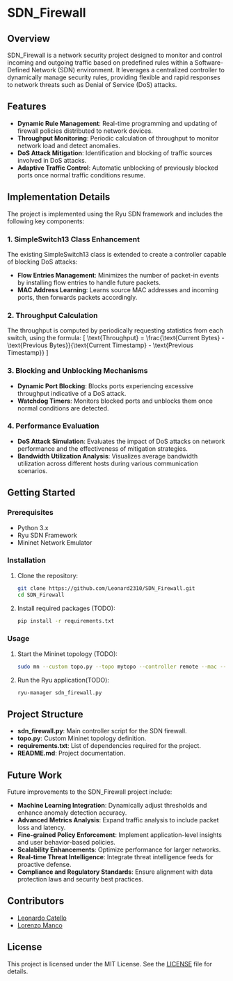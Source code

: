 # SDN_Firewall

## Overview
SDN_Firewall is a network security project designed to monitor and control incoming and outgoing traffic based on predefined rules within a Software-Defined Network (SDN) environment. It leverages a centralized controller to dynamically manage security rules, providing flexible and rapid responses to network threats such as Denial of Service (DoS) attacks.

## Features
- **Dynamic Rule Management**: Real-time programming and updating of firewall policies distributed to network devices.
- **Throughput Monitoring**: Periodic calculation of throughput to monitor network load and detect anomalies.
- **DoS Attack Mitigation**: Identification and blocking of traffic sources involved in DoS attacks.
- **Adaptive Traffic Control**: Automatic unblocking of previously blocked ports once normal traffic conditions resume.

## Implementation Details
The project is implemented using the Ryu SDN framework and includes the following key components:

### 1. SimpleSwitch13 Class Enhancement
The existing SimpleSwitch13 class is extended to create a controller capable of blocking DoS attacks:
- **Flow Entries Management**: Minimizes the number of packet-in events by installing flow entries to handle future packets.
- **MAC Address Learning**: Learns source MAC addresses and incoming ports, then forwards packets accordingly.

### 2. Throughput Calculation
The throughput is computed by periodically requesting statistics from each switch, using the formula:
\[ \text{Throughput} = \frac{\text{Current Bytes} - \text{Previous Bytes}}{\text{Current Timestamp} - \text{Previous Timestamp}} \]

### 3. Blocking and Unblocking Mechanisms
- **Dynamic Port Blocking**: Blocks ports experiencing excessive throughput indicative of a DoS attack.
- **Watchdog Timers**: Monitors blocked ports and unblocks them once normal conditions are detected.

### 4. Performance Evaluation
- **DoS Attack Simulation**: Evaluates the impact of DoS attacks on network performance and the effectiveness of mitigation strategies.
- **Bandwidth Utilization Analysis**: Visualizes average bandwidth utilization across different hosts during various communication scenarios.

## Getting Started

### Prerequisites
- Python 3.x
- Ryu SDN Framework
- Mininet Network Emulator

### Installation
1. Clone the repository:
   ```bash
   git clone https://github.com/Leonard2310/SDN_Firewall.git
   cd SDN_Firewall
   ```
   
2. Install required packages (TODO):
   ```bash
   pip install -r requirements.txt
   ```

### Usage
1. Start the Mininet topology (TODO):
   ```bash
   sudo mn --custom topo.py --topo mytopo --controller remote --mac --switch ovsk --link tc
   ```
2. Run the Ryu application(TODO):
   ```bash
   ryu-manager sdn_firewall.py
   ```

## Project Structure
- **sdn_firewall.py**: Main controller script for the SDN firewall.
- **topo.py**: Custom Mininet topology definition.
- **requirements.txt**: List of dependencies required for the project.
- **README.md**: Project documentation.

## Future Work
Future improvements to the SDN_Firewall project include:
- **Machine Learning Integration**: Dynamically adjust thresholds and enhance anomaly detection accuracy.
- **Advanced Metrics Analysis**: Expand traffic analysis to include packet loss and latency.
- **Fine-grained Policy Enforcement**: Implement application-level insights and user behavior-based policies.
- **Scalability Enhancements**: Optimize performance for larger networks.
- **Real-time Threat Intelligence**: Integrate threat intelligence feeds for proactive defense.
- **Compliance and Regulatory Standards**: Ensure alignment with data protection laws and security best practices.

## Contributors
- [Leonardo Catello](https://github.com/Leonard2310)
- [Lorenzo Manco](https://github.com/Rasbon99)

## License
This project is licensed under the MIT License. See the [LICENSE](LICENSE) file for details.
